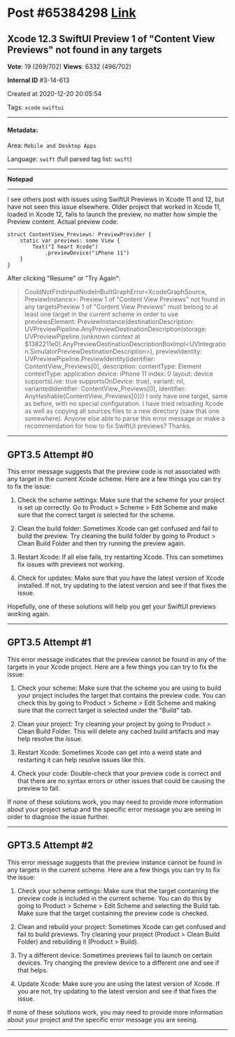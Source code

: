 
# Post \#65384298 [Link](https://stackoverflow.com/questions/65384298/)

## Xcode 12.3 SwiftUI Preview 1 of "Content View Previews" not found in any targets

**Vote**: 19 (269/702) **Views**: 6332 (496/702) 

**Internal ID** \#3-14-613

Created at 2020-12-20 20:05:54

Tags: `xcode` `swiftui`

----------

#### Metadata:

Area: `Mobile and Desktop Apps`

Language: `swift` (full parsed tag list: `swift`)

----------

**Notepad**


----------

I see others post with issues using SwiftUI Previews in Xcode 11 and 12, but have not seen this issue elsewhere.
Older project that worked in Xcode 11, loaded in Xcode 12, fails to launch the preview, no matter how simple the Preview content.
Actual preview code:
```
struct ContentView_Previews: PreviewProvider {
    static var previews: some View {
        Text("I heart Xcode")
            .previewDevice("iPhone 11")
    }
}
```

After clicking "Resume" or "Try Again":
> CouldNotFindInputNodeInBuiltGraphError<XcodeGraphSource,
PreviewInstance>: Preview 1 of "Content View Previews" not found in
any targetsPreview 1 of "Content View Previews" must belong to at least one
target in the current scheme in order to use previewsElement: PreviewInstance(destinationDescription:
UVPreviewPipeline.AnyPreviewDestinationDescription(storage:
UVPreviewPipeline.(unknown context at
$1382211e0).AnyPreviewDestinationDescriptionBoxImpl<UVIntegration.SimulatorPreviewDestinationDescription>),
previewIdentity: UVPreviewPipeline.PreviewIdentity(identifier:
ContentView_Previews[0], description: contentType: Element
contextType: application device: iPhone 11 index: 0 layout: device
supportsLive: true supportsOnDevice: true), variant: nil,
variantedIdentifier: ContentView_Previews[0], identifier:
AnyHashable(ContentView_Previews[0]))
I only have one target, same as before, with no special configuration. I have tried reloading Xcode as well as copying all sources files to a new directory (saw that one somewhere).
Anyone else able to parse this error message or make a recommendation for how to fix SwiftUI previews?
Thanks.


----------
        
## GPT3.5 Attempt \#0

This error message suggests that the preview code is not associated with any target in the current Xcode scheme. Here are a few things you can try to fix the issue:

1. Check the scheme settings: Make sure that the scheme for your project is set up correctly. Go to Product > Scheme > Edit Scheme and make sure that the correct target is selected for the scheme.

2. Clean the build folder: Sometimes Xcode can get confused and fail to build the preview. Try cleaning the build folder by going to Product > Clean Build Folder and then try running the preview again.

3. Restart Xcode: If all else fails, try restarting Xcode. This can sometimes fix issues with previews not working.

4. Check for updates: Make sure that you have the latest version of Xcode installed. If not, try updating to the latest version and see if that fixes the issue.

Hopefully, one of these solutions will help you get your SwiftUI previews working again.

--------

## GPT3.5 Attempt \#1

This error message indicates that the preview cannot be found in any of the targets in your Xcode project. Here are a few things you can try to fix the issue:

1. Check your scheme: Make sure that the scheme you are using to build your project includes the target that contains the preview code. You can check this by going to Product > Scheme > Edit Scheme and making sure that the correct target is selected under the "Build" tab.

2. Clean your project: Try cleaning your project by going to Product > Clean Build Folder. This will delete any cached build artifacts and may help resolve the issue.

3. Restart Xcode: Sometimes Xcode can get into a weird state and restarting it can help resolve issues like this.

4. Check your code: Double-check that your preview code is correct and that there are no syntax errors or other issues that could be causing the preview to fail.

If none of these solutions work, you may need to provide more information about your project setup and the specific error message you are seeing in order to diagnose the issue further.

--------

## GPT3.5 Attempt \#2

This error message suggests that the preview instance cannot be found in any targets in the current scheme. Here are a few things you can try to fix the issue:

1. Check your scheme settings: Make sure that the target containing the preview code is included in the current scheme. You can do this by going to Product > Scheme > Edit Scheme and selecting the Build tab. Make sure that the target containing the preview code is checked.

2. Clean and rebuild your project: Sometimes Xcode can get confused and fail to build previews. Try cleaning your project (Product > Clean Build Folder) and rebuilding it (Product > Build).

3. Try a different device: Sometimes previews fail to launch on certain devices. Try changing the preview device to a different one and see if that helps.

4. Update Xcode: Make sure you are using the latest version of Xcode. If you are not, try updating to the latest version and see if that fixes the issue.

If none of these solutions work, you may need to provide more information about your project and the specific error message you are seeing.

--------
